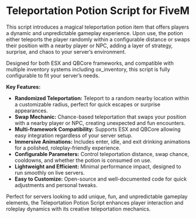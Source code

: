 # **Teleportation Potion Script for FiveM**

This script introduces a magical teleportation potion item that offers players a dynamic and unpredictable gameplay experience. Upon use, the potion either teleports the player randomly within a configurable distance or swaps their position with a nearby player or NPC, adding a layer of strategy, surprise, and chaos to your server’s environment.

Designed for both ESX and QBCore frameworks, and compatible with multiple inventory systems including ox_inventory, this script is fully configurable to fit your server’s needs.

**Key Features:**

* **Randomized Teleportation:** Teleport to a random nearby location within a customizable radius, perfect for quick escapes or surprise appearances.
* **Swap Mechanic:** Chance-based teleportation that swaps your position with a nearby player or NPC, creating unexpected and fun encounters.
* **Multi-framework Compatibility:** Supports ESX and QBCore allowing easy integration regardless of your server setup.
* **Immersive Animations:** Includes enter, idle, and exit drinking animations for a polished, roleplay-friendly experience.
* **Configurable Parameters:** Control teleportation distance, swap chance, cooldowns, and whether the potion is consumed on use.
* **Lightweight and Efficient:** Minimal performance impact, designed to run smoothly on live servers.
* **Easy to Customize:** Open-source and well-documented code for quick adjustments and personal tweaks.

Perfect for servers looking to add unique, fun, and unpredictable gameplay elements, the Teleportation Potion Script enhances player interaction and roleplay dynamics with its creative teleportation mechanics.
